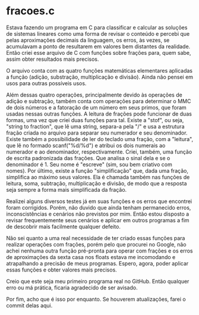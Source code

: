 # fracoes.c
Estava fazendo um programa em C para classificar e calcular as soluções de sistemas lineares como uma forma de revisar o conteúdo e 
percebi que pelas aproximações decimais da linguagem, os erros, às vezes, se acumulavam a ponto de resultarem em valores bem distantes da
realidade. Então criei esse arquivo de C com funções sobre frações para, quem sabe, assim obter resultados mais precisos.

O arquivo conta com as quatro funções matemáticas elementares aplicadas a função (adição, substração, multiplicação e divisão). Ainda não
pensei em usos para outras possíveis usos.

Além dessas quatro operações, principalmente devido às operações de adição e subtração, também conta com operações para determinar o MMC 
de dois números e a fatoração de um número em seus primos, que foram usadas nessas outras funções. A leitura de frações pode funcionar de 
duas formas, uma vez que criei duas funções para tal.
Existe a "stof", ou seja, "string to fraction", que lê uma string, separa-a pela "/" e usa a estrutura fração criada no arquivo para 
separar seu numerador e seu denominador. Existe também a possibilidade de ler do teclado uma fração, com a "leitura", que lê no formado 
scanf("%d/%d") e atribui os dois numerais ao numerador e ao denominador, respectivamente.
Criei, também, uma função de escrita padronizada das frações. Que analisa o sinal dela e se o denominador é 1. Seu nome é "escreve" (sim, 
sou bem criativo com nomes).
Por último, existe a função "simplificação" que, dada uma fração, simplifica ao máximo seus valores. Ela é chamada também nas funções de 
leitura, soma, subtração, multiplicação e divisão, de modo que a resposta seja sempre a forma mais simplificada da fração.

Realizei alguns diversos testes já em suas funções e os erros que encontrei foram corrigidos. Porém, não duvido que ainda tenham 
permanecido erros, inconscistências e cenários não previstos por mim. Então estou disposto a revisar frequentemente seus cenários e 
aplicar em outros programas a fim de descobrir mais facilmente qualquer defeito.

Não sei quanto a uma real necessidade de ter criado essas funções para realizar operações com frações, porém pelo que procurei no Google,
não achei nenhuma outra função pré-pronta para operar com frações e os erros de aproximações da sexta casa nos floats estava me 
incomodando e atrapalhando a precisão de meus programas. Espero, agora, poder aplicar essas funções e obter valores mais precisos.

Creio que este seja meu primeiro programa real no GitHub. Então qualquer erro ou má prática, ficaria agradecido de ser avisado.

Por fim, acho que é isso por enquanto. Se houverem atualizações, farei o commit delas aqui.
